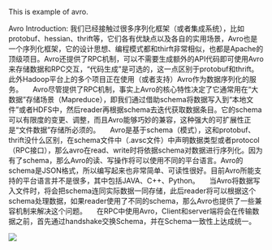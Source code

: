 This is example of avro.

Avro Introduction:
    我们已经接触过很多序列化框架（或者集成系统），比如protobuf、hessian、thrift等，它们各有优缺点以及各自的实用场景，Avro也是一个序列化框架，它的设计思想、编程模式都和thirft非常相似，也都是Apache的顶级项目。Avro还提供了RPC机制，可以不需要生成额外的API代码即可使用Avro来存储数据和RPC交互，“代码生成”是可选的，这一点区别于protobuf和thrift。此外Hadoop平台上的多个项目正在使用（或者支持）Avro作为数据序列化的服务。     
    Avro尽管提供了RPC机制，事实上Avro的核心特性决定了它通常用在“大数据”存储场景（Mapreduce），即我们通过借助schema将数据写入到“本地文件”或者HDFS中，然后reader再根据schema去迭代获取数据条目。它的schema可以有限度的变更、调整，而且Avro能够巧妙的兼容，这种强大的可扩展性正是“文件数据”存储所必须的。       Avro是基于schema（模式），这和protobuf、thrift没什么区别，在schema文件中（.avsc文件）中声明数据类型或者protocol（RPC接口），那么avro在read、write时将依据schema对数据进行序列化。因为有了schema，那么Avro的读、写操作将可以使用不同的平台语言。Avro的schema是JSON格式，所以编写起来也非常简单、可读性很好。目前Avro所能支持的平台语言并不是很多，其中包括JAVA、C++、Python。     
    当Avro将数据写入文件时，将会把schema连同实际数据一同存储，此后reader将可以根据这个schema处理数据，如果reader使用了不同的schema，那么Avro也提供了一些兼容机制来解决这个问题。     在RPC中使用Avro，Client和server端将会在传输数据之前，首先通过handshake交换Schema，并在Schema一致性上达成统一。

![](https://github.com/changechenyu/ShakeToFresh/blob/master/app/src/main/res/drawable/shake.gif)
